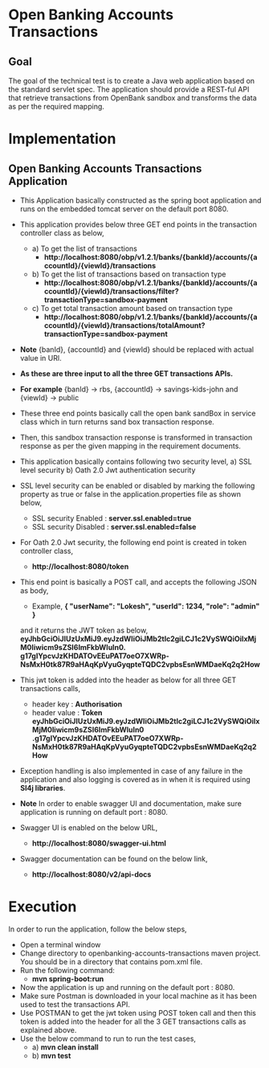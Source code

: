 # Open Banking Accounts Transactions

## Goal

The goal of the technical test is to create a Java web application based on the standard servlet spec.
The application should provide a REST-ful API that retrieve transactions from OpenBank sandbox and
transforms the data as per the required mapping.

# Implementation

## Open Banking Accounts Transactions Application

- This Application basically constructed as the spring boot application and runs on the embedded
  tomcat server on the default port 8080.
- This application provides below three GET end points in the transaction controller class as below,
    - a) To get the list of transactions
       - **http://localhost:8080/obp/v1.2.1/banks/{bankId}/accounts/{accountId}/{viewId}/transactions**
    - b) To get the list of transactions based on transaction type
       - **http://localhost:8080/obp/v1.2.1/banks/{bankId}/accounts/{accountId}/{viewId}/transactions/filter?transactionType=sandbox-payment**
    - c) To get total transaction amount based on transaction type
       - **http://localhost:8080/obp/v1.2.1/banks/{bankId}/accounts/{accountId}/{viewId}/transactions/totalAmount?transactionType=sandbox-payment**
- **Note** {banId}, {accountId} and {viewId} should be replaced with actual value in URl.
- **As these are three input to all the three GET transactions APIs.**
- **For example** {banId} -> rbs, {accountId} -> savings-kids-john and {viewId} -> public
- These three end points basically call the open bank sandBox in service class which in turn returns
  sand box transaction response.
- Then, this sandbox transaction response is transformed in transaction response as per the given mapping
  in the requirement documents.
- This application basically contains following two security level,
    a) SSL level security
    b) Oath 2.0 Jwt authentication security
- SSL level security can be enabled or disabled by marking the following property as true or false in the
  application.properties file as shown below,
    - SSL security Enabled :  **server.ssl.enabled=true**
    - SSL security Disabled :  **server.ssl.enabled=false**
- For Oath 2.0 Jwt security, the following end point is created in token controller class,
   - **http://localhost:8080/token**
- This end point is basically a POST call, and accepts the following JSON as body,
   - Example,
        **{
            "userName": "Lokesh",
            "userId": 1234,
            "role": "admin"
        }**

   and it returns the JWT token as below,
   **eyJhbGciOiJIUzUxMiJ9.eyJzdWIiOiJMb2tlc2giLCJ1c2VySWQiOiIxMjM0Iiwicm9sZSI6ImFkbWluIn0.
   g17gIYpcvJzKHDATOvEEuPAT7oeO7XWRp-NsMxH0tk87R9aHAqKpVyuGyqpteTQDC2vpbsEsnWMDaeKq2q2How**

- This jwt token is added into the header as below for all three GET transactions calls,
    - header key : **Authorisation**
    - header value : **Token eyJhbGciOiJIUzUxMiJ9.eyJzdWIiOiJMb2tlc2giLCJ1c2VySWQiOiIxMjM0Iiwicm9sZSI6ImFkbWluIn0
    .g17gIYpcvJzKHDATOvEEuPAT7oeO7XWRp-NsMxH0tk87R9aHAqKpVyuGyqpteTQDC2vpbsEsnWMDaeKq2q2How**

- Exception handling is also implemented in case of any failure in the application and also
  logging is covered as in when it is required using **Sl4j libraries**.

- **Note** In order to enable swagger UI and documentation, make sure application is running on default port : 8080.
- Swagger UI is enabled on the below URL,
    - **http://localhost:8080/swagger-ui.html**
- Swagger documentation can be found on the below link,
    - **http://localhost:8080/v2/api-docs**

# Execution

In order to run the application, follow the below steps,
- Open a terminal window
- Change directory to openbanking-accounts-transactions maven project.
  You should be in a directory that contains pom.xml file.
- Run the following command:
    - **mvn spring-boot:run**
- Now the application is up and running on the default port : 8080.
- Make sure Postman is downloaded in your local machine as it has been used to test the transactions API.
- Use POSTMAN to get the jwt token using POST token call and then this token is added into the header
  for all the 3 GET transactions calls as explained above.
- Use the below command to run to run the test cases,
   - a) **mvn clean install**
   - b) **mvn test**
